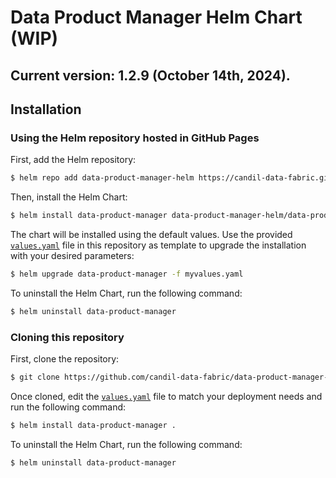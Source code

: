 # Data Product Manager Helm Chart (WIP)

## Current version: 1.2.9 (October 14th, 2024).

## Installation

### Using the Helm repository hosted in GitHub Pages

First, add the Helm repository:

```bash
$ helm repo add data-product-manager-helm https://candil-data-fabric.github.io/data-product-manager-helm/
```

Then, install the Helm Chart:

```bash
$ helm install data-product-manager data-product-manager-helm/data-product-manager
```

The chart will be installed using the default values. Use the provided [`values.yaml`](values.yaml) file in this repository as template to upgrade the installation with your desired parameters:

```bash
$ helm upgrade data-product-manager -f myvalues.yaml
```

To uninstall the Helm Chart, run the following command:

```bash
$ helm uninstall data-product-manager
```

### Cloning this repository

First, clone the repository:

```bash
$ git clone https://github.com/candil-data-fabric/data-product-manager-helm.git
```

Once cloned, edit the [`values.yaml`](values.yaml) file to match your deployment needs and run the following command:

```bash
$ helm install data-product-manager .
```

To uninstall the Helm Chart, run the following command:

```bash
$ helm uninstall data-product-manager
```

